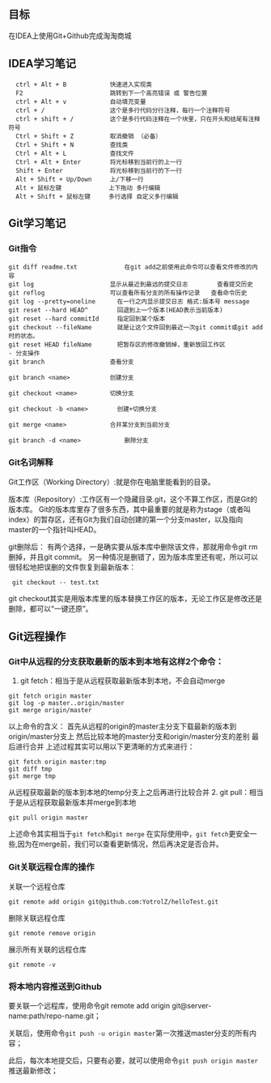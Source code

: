 
## 目标
在IDEA上使用Git+Github完成淘淘商城
## IDEA学习笔记

```
  ctrl + Alt + B            快速进入实现类
  F2                        跳转到下一个高亮错误 或 警告位置
  ctrl + Alt + v            自动填充变量
  ctrl + /                  这个是多行代码分行注释，每行一个注释符号
  ctrl + shift + /          这个是多行代码注释在一个块里，只在开头和结尾有注释符号
  Ctrl + Shift + Z          取消撤销 （必备）
  Ctrl + Shift + N          查找类 
  Ctrl + Alt + L            查找文件
  Ctrl + Alt + Enter        将光标移到当前行的上一行
  Shift + Enter             将光标移到当前行的下一行
  Alt + Shift + Up/Down     上/下移一行
  Alt +	鼠标左键             上下拖动 多行编辑
  Alt + Shift + 鼠标左键     多行选择 自定义多行编辑
```

## Git学习笔记
### Git指令

```
git diff readme.txt 		    在git add之前使用此命令可以查看文件修改的内容 
git log                     显示从最近到最远的提交日志		 查看提交历史
git reflog                  可以查看所有分支的所有操作记录   查看命令历史
git log --pretty=oneline	  在一行之内显示提交日志 格式:版本号 message
git reset --hard HEAD^ 		  回退到上一个版本(HEAD表示当前版本)
git reset --hard commitId	  指定回到某个版本
git checkout --fileName		  就是让这个文件回到最近一次git commit或git add时的状态。
git reset HEAD fileName		  把暂存区的修改撤销掉，重新放回工作区
- 分支操作
git branch                  查看分支

git branch <name>           创建分支

git checkout <name>         切换分支

git checkout -b <name>		  创建+切换分支

git merge <name>            合并某分支到当前分支

git branch -d <name>	    	删除分支
```

### Git名词解释
Git工作区（Working Directory）:就是你在电脑里能看到的目录。

版本库（Repository）:工作区有一个隐藏目录.git，这个不算工作区，而是Git的版本库。
Git的版本库里存了很多东西，其中最重要的就是称为stage（或者叫index）的暂存区，还有Git为我们自动创建的第一个分支master，以及指向master的一个指针叫HEAD。

git删除后：
有两个选择，一是确实要从版本库中删除该文件，那就用命令git rm删掉，并且git commit。
另一种情况是删错了，因为版本库里还有呢，所以可以很轻松地把误删的文件恢复到最新版本：
```
 git checkout -- test.txt
```
git checkout其实是用版本库里的版本替换工作区的版本，无论工作区是修改还是删除，都可以“一键还原”。

## Git远程操作

### Git中从远程的分支获取最新的版本到本地有这样2个命令：
 1. git fetch：相当于是从远程获取最新版本到本地，不会自动merge

```
git fetch origin master
git log -p master..origin/master
git merge origin/master
```

以上命令的含义：
首先从远程的origin的master主分支下载最新的版本到origin/master分支上
然后比较本地的master分支和origin/master分支的差别
最后进行合并
上述过程其实可以用以下更清晰的方式来进行：

```
git fetch origin master:tmp
git diff tmp 
git merge tmp
```
 
从远程获取最新的版本到本地的temp分支上之后再进行比较合并
 2. git pull：相当于是从远程获取最新版本并merge到本地

``` 
git pull origin master
```

上述命令其实相当于`git fetch`和`git merge`
在实际使用中，`git fetch`更安全一些,因为在merge前，我们可以查看更新情况，然后再决定是否合并。

### Git关联远程仓库的操作
关联一个远程仓库

```
git remote add origin git@github.com:YotrolZ/helloTest.git
```

删除关联远程仓库

```
git remote remove origin
```

展示所有关联的远程仓库

```
git remote -v
```

### 将本地内容推送到Github
要关联一个远程库，使用命令git remote add origin git@server-name:path/repo-name.git；

关联后，使用命令`git push -u origin master`第一次推送master分支的所有内容；

此后，每次本地提交后，只要有必要，就可以使用命令`git push origin master`推送最新修改；
